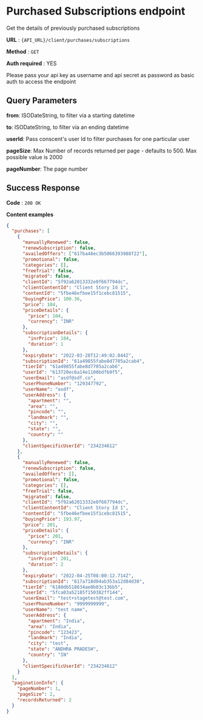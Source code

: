 # Purchased Subscriptions endpoint

Get the details of previously purchased subscriptions

**URL** : `{API_URL}/client/purchases/subscriptions`

**Method** : `GET`

**Auth required** : YES

Please pass your api key as username and api secret as password as basic auth to access the endpoint

## Query Parameters

**from**: ISODateString, to filter via a starting datetime

**to**: ISODateString, to filter via an ending datetime

**userId**: Pass conscent's user Id to filter purchases for one particular user

**pageSize**: Max Number of records returned per page - defaults to 500. Max possible value is 2000

**pageNumber**: The page number

## Success Response

**Code** : `200 OK`

**Content examples**

```json
{
  "purchases": [
    {
      "manuallyRenewed": false,
      "renewSubscription": false,
      "availedOffers": ["617ba48ec3b5066393988f22"],
      "promotional": false,
      "categories": [],
      "freeTrial": false,
      "migrated": false,
      "clientId": "5f92a62013332e0f667794dc",
      "clientContentId": "Client Story Id 1",
      "contentId": "5fbe46efbee15f1cebc81515",
      "buyingPrice": 100.36,
      "price": 104,
      "priceDetails": {
        "price": 104,
        "currency": "INR"
      },
      "subscriptionDetails": {
        "inrPrice": 104,
        "duration": 1
      },
      "expiryDate": "2022-03-28T12:49:02.844Z",
      "subscriptionId": "61a49855fabe8d7705a2cab4",
      "tierId": "61a49855fabe8d7705a2cab6",
      "userId": "613720ec6a14e1100bdfb9f5",
      "userEmail": "asdf@sdf.co",
      "userPhoneNumber": "129347792",
      "userName": "asdf",
      "userAddress": {
        "apartment": "",
        "area": "",
        "pincode": "",
        "landmark": "",
        "city": "",
        "state": "",
        "country": ""
      },
      "clientSpecificUserId": "234234612"
    },
    {
      "manuallyRenewed": false,
      "renewSubscription": false,
      "availedOffers": [],
      "promotional": false,
      "categories": [],
      "freeTrial": false,
      "migrated": false,
      "clientId": "5f92a62013332e0f667794dc",
      "clientContentId": "Client Story Id 1",
      "contentId": "5fbe46efbee15f1cebc81515",
      "buyingPrice": 193.97,
      "price": 201,
      "priceDetails": {
        "price": 201,
        "currency": "INR"
      },
      "subscriptionDetails": {
        "inrPrice": 201,
        "duration": 2
      },
      "expiryDate": "2022-04-25T08:00:12.714Z",
      "subscriptionId": "617a718d04ab353a12d84d30",
      "tierId": "6180db518634ae0b03c136b5",
      "userId": "5fca03a52185f150382ff144",
      "userEmail": "test+stagetest@test.com",
      "userPhoneNumber": "9999999999",
      "userName": "test name",
      "userAddress": {
        "apartment": "India",
        "area": "India",
        "pincode": "123423",
        "landmark": "India",
        "city": "test",
        "state": "ANDHRA PRADESH",
        "country": "IN"
      },
      "clientSpecificUserId": "234234612"
    }
  ],
  "paginationInfo": {
    "pageNumber": 1,
    "pageSize": 2,
    "recordsReturned": 2
  }
}
```

